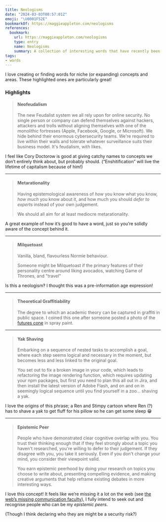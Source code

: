 ```yaml
---
title: Neologisms
date: "2024-03-03T08:57:01Z"
emoji: "\U0001F52E"
bookmarkOf: https://maggieappleton.com/neologisms
references:
  bookmark:
    url: https://maggieappleton.com/neologisms
    type: entry
    name: Neologisms
    summary: A collection of interesting words that have recently been coined
tags:
- words
---
```

I love creating or finding words for niche (or expanding) concepts and areas. These highlighted ones are particularly great!

### Highlights

> #### Neofeudalism
> 
> The new Feudalist system we all rely upon for online security. No single person or company can defend themselves against hackers, attackers and trolls without aligning themselves with one of the monolithic fortresses (Apple, Facebook, Google, or Microsoft). We hide behind their enormous cybersecurity teams. We're required to live within their walls and tolerate whatever surveillance suits their business model. It's feudalism, with likes.

I feel like Cory Doctorow is good at giving catchy names to concepts we don’t entirely think about, but probably should. (“Enshitification” will live the lifetime of capitalism because of him!)

---

> #### Metarationality
> 
> Having epistemological awareness of _how_ you know what you know, _how much_ you know about it, and how much you should _defer to experts_ instead of your own judgement.
> 
> We should all aim for at least mediocre metarationality.

A great example of how it’s good to have a word, just so you’re solidly aware of the concept behind it.

---

> #### Milquetoast
> 
> Vanilla, bland, flavourless Normie behaviour.
> 
> Someone might be Milquetoast if the primary features of their personality centre around liking avocados, watching Game of Thrones, and "travel"

Is this a neologism‽ I thought this was a pre-information age expression!

---

> #### Theoretical Graffitiability
> 
> The degree to which an academic theory can be captured in graffiti in public space. I coined this one after someone posted a photo of the [futures cone](https://sjef.nu/theory-of-change-and-the-futures-cone/) in spray paint.

---

> #### Yak Shaving
> 
> Embarking on a sequence of nested tasks to accomplish a goal, where each step seems logical and necessary in the moment, but becomes less and less linked to the original goal.
> 
> You set out to fix a broken image in your code, which leads to refactoring the image rendering function, which requires updating your npm packages, but first you need to plan this all out in Jira, and then install the latest version of Adobe Flash, and on and on in seemingly logical sequence until you find yourself in a zoo... shaving a yak.

I love the origins of this phrase; a Ren and Stimpy cartoon where Ren (?) has to shave a yak to get fluff for his pillow so he can get some sleep 😁

---

> #### Epistemic Peer
> 
> People who have demonstrated clear cognitive overlap with you. You trust their thinking enough that if they feel strongly about a topic you haven't researched, you're willing to defer to their judgement. If they disagree with you, you take it seriously. Even if you don't change your mind, you consider their viewpoint valid.
> 
> You earn epistemic peerhood by doing your research on topics you choose to write about, presenting compelling evidence, and making creative arguments that help reframe existing debates in more interesting ways.

I love this concept! It feels like we’re missing it a lot on the web (see [the web’s missing communication faculty](/posts/webs-missing-communication-faculty/)), I fully intend to seek out and recognise people who can be my _epistemic peers_.

(Though I think declaring who they are might be a security risk?)
